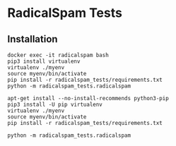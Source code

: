 # RadicalSpam Tests


## Installation

	docker exec -it radicalspam bash
	pip3 install virtualenv
	virtualenv ./myenv
	source myenv/bin/activate
	pip install -r radicalspam_tests/requirements.txt
	python -m radicalspam_tests.radicalspam
	
	apt-get install --no-install-recommends python3-pip
	pip3 install -U pip virtualenv
	virtualenv ./myenv
	source myenv/bin/activate
	pip install -r radicalspam_tests/requirements.txt
	
	python -m radicalspam_tests.radicalspam
